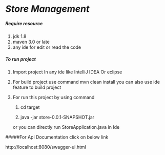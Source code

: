 # **_Store Management_**

##### Require resource
1. jdk 1.8
2. maven 3.0 or late
3. any ide for edit or read the code

##### To run project

1. Import project In any ide like IntelliJ IDEA Or eclipse
2. For build project use command mvn clean install you can also use ide feature to build project
3. For run this project by using command
   
    1. cd target
   
    2. java -jar store-0.0.1-SNAPSHOT.jar
    
    or you can directly run StoreApplication.java in Ide

#####For Api Documentation click on below link

http://localhost:8080/swagger-ui.html

